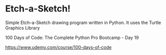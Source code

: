  # Etch-a-Sketch!

Simple Etch-a-Sketch drawing program written in Python. It uses the 
Turtle Graphics Library

100 Days of Code: The Complete Python Pro Bootcamp - Day 19

https://www.udemy.com/course/100-days-of-code
